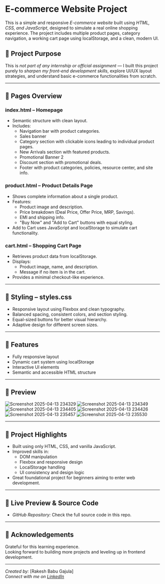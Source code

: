 # E-commerce Website Project

This is a simple and responsive *E-commerce website* built using *HTML, CSS, and JavaScript*, designed to simulate a real online shopping experience. The project includes multiple product pages, category navigation, a working cart page using localStorage, and a clean, modern UI.

## 🚀 Project Purpose

This is *not part of any internship or official assignment* — I built this project purely to *sharpen my front-end development skills*, explore UI/UX layout strategies, and understand basic e-commerce functionalities from scratch.

---

## 📂 Pages Overview

### index.html – Homepage

- Semantic structure with clean layout.
- Includes:
  - Navigation bar with product categories.
  - Sales banner
  - Category section with clickable icons leading to individual product pages.
  - New Arrivals section with featured products.
  - Promotional Banner 2
  - Discount section with promotional deals.
  - Footer with product categories, policies, resource center, and site info.

### product.html – Product Details Page

- Shows complete information about a single product.
- Features:
  - Product image and description.
  - Price breakdown (Deal Price, Offer Price, MRP, Savings).
  - EMI and shipping info.
  - "Buy Now" and "Add to Cart" buttons with equal styling.
- Add to Cart uses JavaScript and localStorage to simulate cart functionality.

### cart.html – Shopping Cart Page

- Retrieves product data from localStorage.
- Displays:
  - Product image, name, and description.
  - Message if no item is in the cart.
- Provides a minimal checkout-like experience.

---

## 🎨 Styling – styles.css

- Responsive layout using Flexbox and clean typography.
- Balanced spacing, consistent colors, and section styling.
- Equal-sized buttons for better visual hierarchy.
- Adaptive design for different screen sizes.

---

## 🔧 Features

- Fully responsive layout
- Dynamic cart system using localStorage
- Interactive UI elements
- Semantic and accessible HTML structure

---

## 📸 Preview

![Screenshot 2025-04-13 234329](https://github.com/user-attachments/assets/8c761435-3c80-4fe2-b4f3-5948e6153720)
![Screenshot 2025-04-13 234349](https://github.com/user-attachments/assets/ff8799b9-67de-433d-b322-7a1747aa2e50)
![Screenshot 2025-04-13 234405](https://github.com/user-attachments/assets/fc168d7e-7f65-4e53-a2ff-c96d49f68b87)
![Screenshot 2025-04-13 234426](https://github.com/user-attachments/assets/d95bd150-5783-41c3-8bea-e4511b595f48)
![Screenshot 2025-04-13 235457](https://github.com/user-attachments/assets/0e65bf70-4c59-4acc-a677-072463596fad)
![Screenshot 2025-04-13 235530](https://github.com/user-attachments/assets/87b3606b-f086-4aae-97a9-737de63078b4)



---

## 📌 Project Highlights

- Built using only HTML, CSS, and vanilla JavaScript.
- Improved skills in:
  - DOM manipulation
  - Flexbox and responsive design
  - LocalStorage handling
  - UI consistency and design logic
- Great foundational project for beginners aiming to enter web development.

---

## 🔗 Live Preview & Source Code


- *GitHub Repository:* Check the full source code in this repo.  


---

## 🙌 Acknowledgements

Grateful for this learning experience.  
Looking forward to building more projects and leveling up in frontend development.

---

*Created by:* [Rakesh Babu Gajula]  
*Connect with me on [LinkedIn](https://www.linkedin.com/in/rakesh-babu-gajula/)*
